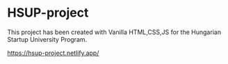 # HSUP-project

This project has been created with Vanilla HTML,CSS,JS for the Hungarian Startup University Program.

https://hsup-project.netlify.app/
